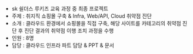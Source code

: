 - sk 쉴더스 루키즈 교육 과정 중 최종 프로젝트
- 주제 : 취지직 쇼핑몰 구축 & Infra, Web/API, Cloud 취약점 진단
- 소개 : 클라우드 환경에서 쇼핑몰을 직접 구축, 해당 사이트를 카테고리의 취약점 진단 후 진단 결과의 취약점 이행 조치 과정을 수행
- 인원 : 8명
- 담당 : 클라우드 인프라 파트 담당 & PPT & 문서
